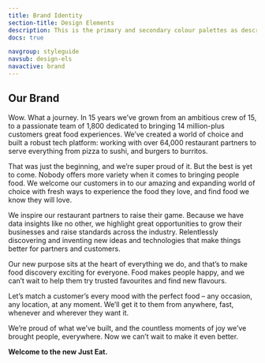```yaml
---
title: Brand Identity
section-title: Design Elements
description: This is the primary and secondary colour palettes as described in the PSD styleguide
docs: true

navgroup: styleguide
navsub: design-els
navactive: brand
---
```


## Our Brand

Wow. What a journey. In 15 years we’ve grown from an ambitious crew of 15, to a passionate team of 1,800 dedicated to bringing 14 million-plus customers great food experiences. We’ve created a world of choice and built a robust tech platform: working with over 64,000 restaurant partners to serve everything from pizza to sushi, and burgers to burritos.

 That was just the beginning, and we’re super proud of it. But the best is yet to come. Nobody offers more variety when it comes to bringing people food. We welcome our customers in to our amazing and expanding world of choice with fresh ways to experience the food they love, and find food we know they will love.

 We inspire our restaurant partners to raise their game. Because we have data insights like no other, we highlight great opportunities to grow their businesses and raise standards across the industry. Relentlessly discovering and inventing new ideas and technologies that make things better for partners and customers.

 Our new purpose sits at the heart of everything we do, and that’s to make food discovery exciting for everyone. Food makes people happy, and we can’t wait to help them try trusted favourites and find new flavours.

 Let’s match a customer’s every mood with the perfect food – any occasion, any location, at any moment. We’ll get it to them from anywhere, fast, whenever and wherever they want it.

 We’re proud of what we’ve built, and the countless moments of joy we’ve brought people, everywhere. Now we can’t wait to make it even better.

**Welcome to the new Just Eat.**
